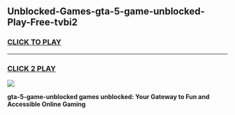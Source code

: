 
## Unblocked-Games-gta-5-game-unblocked-Play-Free-tvbi2
<h3>
<a href="https://premium76.site?title=gta-5-game-unblocked&ref=23A">CLICK TO PLAY</a></h3>
<hr>

<h3>
<a href="https://premium76.site?title=gta-5-game-unblocked&ref=23A">CLICK 2 PLAY</a>
  
</h3>

<a href="https://premium76.site?title=gta-5-game-unblocked&ref=23A"><img src="https://clearcache.store/games.png"></a>


**gta-5-game-unblocked games unblocked: Your Gateway to Fun and Accessible Online Gaming**
